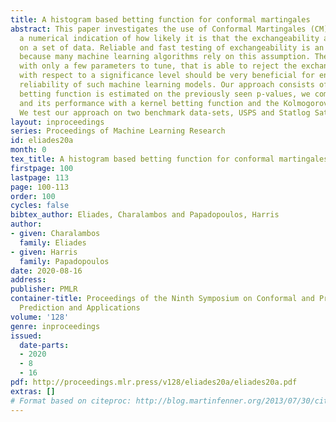 ```yaml
---
title: A histogram based betting function for conformal martingales
abstract: This paper investigates the use of Conformal Martingales (CM) for providing
  a numerical indication of how likely it is that the exchangeability assumption holds
  on a set of data. Reliable and fast testing of exchangeability is an important challenge
  because many machine learning algorithms rely on this assumption. Therefore a technique
  with only a few parameters to tune, that is able to reject the exchangeability assumption
  with respect to a significance level should be very beneficial for enhancing the
  reliability of such machine learning models. Our approach consists of a CM whose
  betting function is estimated on the previously seen p-values, we compare its computational  efficiency
  and its performance with a kernel betting function and the Kolmogorov-Smirnoff test.
  We test our approach on two benchmark data-sets, USPS and Statlog Satellite data.
layout: inproceedings
series: Proceedings of Machine Learning Research
id: eliades20a
month: 0
tex_title: A histogram based betting function for conformal martingales
firstpage: 100
lastpage: 113
page: 100-113
order: 100
cycles: false
bibtex_author: Eliades, Charalambos and Papadopoulos, Harris
author:
- given: Charalambos
  family: Eliades
- given: Harris
  family: Papadopoulos
date: 2020-08-16
address: 
publisher: PMLR
container-title: Proceedings of the Ninth Symposium on Conformal and Probabilistic
  Prediction and Applications
volume: '128'
genre: inproceedings
issued:
  date-parts:
  - 2020
  - 8
  - 16
pdf: http://proceedings.mlr.press/v128/eliades20a/eliades20a.pdf
extras: []
# Format based on citeproc: http://blog.martinfenner.org/2013/07/30/citeproc-yaml-for-bibliographies/
---
```


